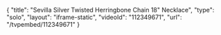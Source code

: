 {
    "title": "Sevilla Silver Twisted Herringbone Chain 18\" Necklace",
    "type": "solo",
    "layout": "iframe-static",
    "videoId": "112349671",
    "url": "\/tvpembed\/112349671"
}
